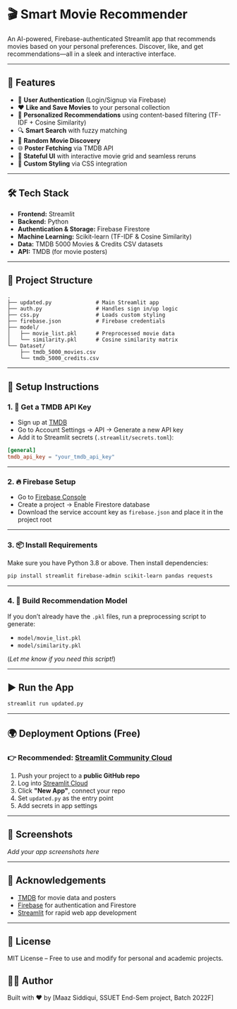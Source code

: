 # 🎬 Smart Movie Recommender

An AI-powered, Firebase-authenticated Streamlit app that recommends movies based on your personal preferences. Discover, like, and get recommendations—all in a sleek and interactive interface.

---

## 🚀 Features

- 🔐 **User Authentication** (Login/Signup via Firebase)
- ❤️ **Like and Save Movies** to your personal collection
- 🎯 **Personalized Recommendations** using content-based filtering (TF-IDF + Cosine Similarity)
- 🔍 **Smart Search** with fuzzy matching
- 🎲 **Random Movie Discovery**
- 🌐 **Poster Fetching** via TMDB API
- 🧠 **Stateful UI** with interactive movie grid and seamless reruns
- 🧩 **Custom Styling** via CSS integration

---

## 🛠 Tech Stack

- **Frontend:** Streamlit
- **Backend:** Python
- **Authentication & Storage:** Firebase Firestore
- **Machine Learning:** Scikit-learn (TF-IDF & Cosine Similarity)
- **Data:** TMDB 5000 Movies & Credits CSV datasets
- **API:** TMDB (for movie posters)

---

## 📂 Project Structure

```
.
├── updated.py              # Main Streamlit app
├── auth.py                 # Handles sign in/up logic
├── css.py                  # Loads custom styling
├── firebase.json           # Firebase credentials
├── model/
│   ├── movie_list.pkl      # Preprocessed movie data
│   └── similarity.pkl      # Cosine similarity matrix
└── Dataset/
    ├── tmdb_5000_movies.csv
    └── tmdb_5000_credits.csv
```

---

## 🧪 Setup Instructions

### 1. 🔑 Get a TMDB API Key

- Sign up at [TMDB](https://www.themoviedb.org/)
- Go to Account Settings → API → Generate a new API key
- Add it to Streamlit secrets (`.streamlit/secrets.toml`):

```toml
[general]
tmdb_api_key = "your_tmdb_api_key"
```

---

### 2. 🔥 Firebase Setup

- Go to [Firebase Console](https://console.firebase.google.com/)
- Create a project → Enable Firestore database
- Download the service account key as `firebase.json` and place it in the project root

---

### 3. 📦 Install Requirements

Make sure you have Python 3.8 or above. Then install dependencies:

```bash
pip install streamlit firebase-admin scikit-learn pandas requests
```

---

### 4. 🧠 Build Recommendation Model

If you don’t already have the `.pkl` files, run a preprocessing script to generate:

- `model/movie_list.pkl`
- `model/similarity.pkl`

(*Let me know if you need this script!*)

---

## ▶️ Run the App

```bash
streamlit run updated.py
```

---

## 🌍 Deployment Options (Free)

### 👉 Recommended: [Streamlit Community Cloud](https://streamlit.io/cloud)

1. Push your project to a **public GitHub repo**
2. Log into [Streamlit Cloud](https://streamlit.io/cloud)
3. Click **"New App"**, connect your repo
4. Set `updated.py` as the entry point
5. Add secrets in app settings

---

## 📸 Screenshots

*Add your app screenshots here*

---

## 🙌 Acknowledgements

- [TMDB](https://www.themoviedb.org/) for movie data and posters
- [Firebase](https://firebase.google.com/) for authentication and Firestore
- [Streamlit](https://streamlit.io/) for rapid web app development

---

## 📜 License

MIT License – Free to use and modify for personal and academic projects.



## 👨‍💻 Author

Built with ❤️ by [Maaz Siddiqui, SSUET End-Sem project, Batch 2022F]
#
